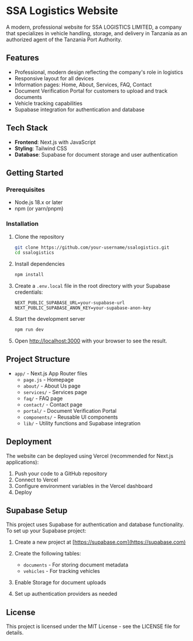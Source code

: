 # SSA Logistics Website

A modern, professional website for SSA LOGISTICS LIMITED, a company that specializes in vehicle handling, storage, and delivery in Tanzania as an authorized agent of the Tanzania Port Authority.

## Features

- Professional, modern design reflecting the company's role in logistics
- Responsive layout for all devices
- Information pages: Home, About, Services, FAQ, Contact
- Document Verification Portal for customers to upload and track documents
- Vehicle tracking capabilities
- Supabase integration for authentication and database

## Tech Stack

- **Frontend**: Next.js with JavaScript
- **Styling**: Tailwind CSS
- **Database**: Supabase for document storage and user authentication

## Getting Started

### Prerequisites

- Node.js 18.x or later
- npm (or yarn/pnpm)

### Installation

1. Clone the repository
   ```bash
   git clone https://github.com/your-username/ssalogistics.git
   cd ssalogistics
   ```

2. Install dependencies
   ```bash
   npm install
   ```

3. Create a `.env.local` file in the root directory with your Supabase credentials:
   ```
   NEXT_PUBLIC_SUPABASE_URL=your-supabase-url
   NEXT_PUBLIC_SUPABASE_ANON_KEY=your-supabase-anon-key
   ```

4. Start the development server
   ```bash
   npm run dev
   ```

5. Open [http://localhost:3000](http://localhost:3000) with your browser to see the result.

## Project Structure

- `app/` - Next.js App Router files
  - `page.js` - Homepage
  - `about/` - About Us page
  - `services/` - Services page
  - `faq/` - FAQ page
  - `contact/` - Contact page
  - `portal/` - Document Verification Portal
  - `components/` - Reusable UI components
  - `lib/` - Utility functions and Supabase integration

## Deployment

The website can be deployed using Vercel (recommended for Next.js applications):

1. Push your code to a GitHub repository
2. Connect to Vercel
3. Configure environment variables in the Vercel dashboard
4. Deploy

## Supabase Setup

This project uses Supabase for authentication and database functionality. To set up your Supabase project:

1. Create a new project at [https://supabase.com](https://supabase.com)
2. Create the following tables:
   - `documents` - For storing document metadata
   - `vehicles` - For tracking vehicles

3. Enable Storage for document uploads
4. Set up authentication providers as needed

## License

This project is licensed under the MIT License - see the LICENSE file for details.
